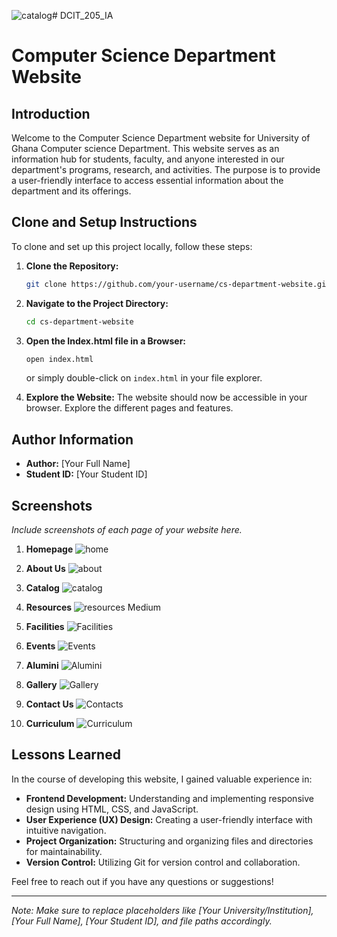 ![catalog](https://github.com/joyAj2/DCIT_205_IA/assets/150051457/330b267c-f8b8-4320-93c4-02845a8e259a)# DCIT_205_IA
# Computer Science Department Website

## Introduction

Welcome to the Computer Science Department website for University of Ghana Computer science Department. This website serves as an information hub for students, faculty, and anyone interested in our department's programs, research, and activities. The purpose is to provide a user-friendly interface to access essential information about the department and its offerings.

## Clone and Setup Instructions

To clone and set up this project locally, follow these steps:

1. **Clone the Repository:**
    ```bash
    git clone https://github.com/your-username/cs-department-website.git
    ```

2. **Navigate to the Project Directory:**
    ```bash
    cd cs-department-website
    ```

3. **Open the Index.html file in a Browser:**
    ```bash
    open index.html
    ```
    or simply double-click on `index.html` in your file explorer.

4. **Explore the Website:**
   The website should now be accessible in your browser. Explore the different pages and features.

## Author Information

- **Author:** [Your Full Name]
- **Student ID:** [Your Student ID]

## Screenshots

*Include screenshots of each page of your website here.*

1. **Homepage**
   ![home](https://github.com/joyAj2/DCIT_205_IA/assets/150051457/8955c731-eca8-4f79-9977-c822b714f74a)


2. **About Us**
  ![about](https://github.com/joyAj2/DCIT_205_IA/assets/150051457/9baaa618-7eda-4b7c-a32d-dc523f771ca7)


3. **Catalog**
   ![catalog](https://github.com/joyAj2/DCIT_205_IA/assets/150051457/fdcf0327-d3e5-4a92-83c8-58ba4db22d24)


4. **Resources**
   ![resources Medium](https://github.com/joyAj2/DCIT_205_IA/assets/150051457/05f2a5bf-d8a5-4b49-b558-434c4e3a70a9)


5. **Facilities**
   ![Facilities](https://github.com/joyAj2/DCIT_205_IA/assets/150051457/1b9cc9e6-fb2b-412e-b3f4-00841497c94a)


6. **Events**
   ![Events](https://github.com/joyAj2/DCIT_205_IA/assets/150051457/af649c4f-ba8c-4ebf-b33a-3612b954b7d9)


7. **Alumini**
   ![Alumini](https://github.com/joyAj2/DCIT_205_IA/assets/150051457/0a234762-651d-4d35-8042-95cdd42e647a)


8. **Gallery**
   ![Gallery](https://github.com/joyAj2/DCIT_205_IA/assets/150051457/64a8b5eb-39d3-4bdd-bc13-c5d564b2d9a8)

9. **Contact Us**
   ![Contacts](https://github.com/joyAj2/DCIT_205_IA/assets/150051457/712d157b-8561-4125-885a-e74a42c424bc)

10. **Curriculum**
   ![Curriculum](https://github.com/joyAj2/DCIT_205_IA/assets/150051457/931197ec-9e16-47af-90cc-84ef2b98b2b6)


## Lessons Learned

In the course of developing this website, I gained valuable experience in:

- **Frontend Development:** Understanding and implementing responsive design using HTML, CSS, and JavaScript.
- **User Experience (UX) Design:** Creating a user-friendly interface with intuitive navigation.
- **Project Organization:** Structuring and organizing files and directories for maintainability.
- **Version Control:** Utilizing Git for version control and collaboration.

Feel free to reach out if you have any questions or suggestions!

---

*Note: Make sure to replace placeholders like [Your University/Institution], [Your Full Name], [Your Student ID], and file paths accordingly.*
